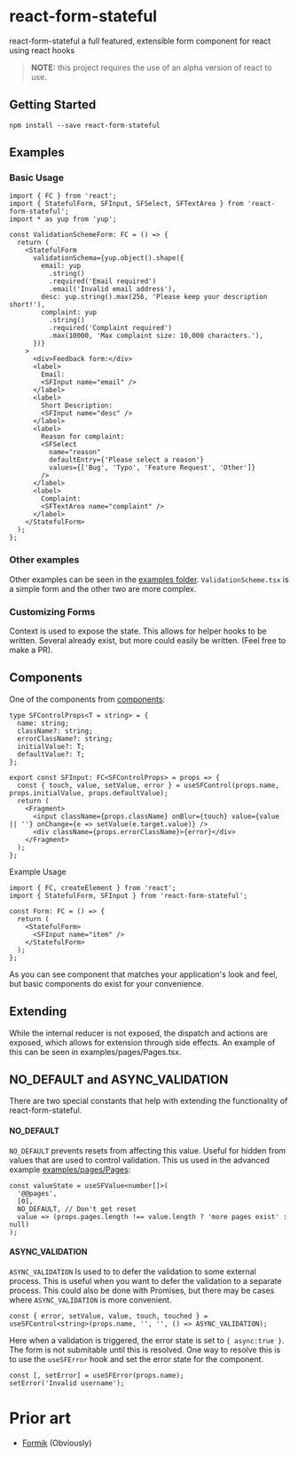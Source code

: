 # react-form-stateful

react-form-stateful a full featured, extensible form component for react using react hooks

> **NOTE:** this project requires the use of an alpha version of react to use.

## Getting Started

```
npm install --save react-form-stateful
```

## Examples

### Basic Usage

```tsx
import { FC } from 'react';
import { StatefulForm, SFInput, SFSelect, SFTextArea } from 'react-form-stateful';
import * as yup from 'yup';

const ValidationSchemeForm: FC = () => {
  return (
    <StatefulForm
      validationSchema={yup.object().shape({
        email: yup
          .string()
          .required('Email required')
          .email('Invalid email address'),
        desc: yup.string().max(256, 'Please keep your description short!'),
        complaint: yup
          .string()
          .required('Complaint required')
          .max(10000, 'Max complaint size: 10,000 characters.'),
      })}
    >
      <div>Feedback form:</div>
      <label>
        Email:
        <SFInput name="email" />
      </label>
      <label>
        Short Description:
        <SFInput name="desc" />
      </label>
      <label>
        Reason for complaint:
        <SFSelect
          name="reason"
          defaultEntry={'Please select a reason'}
          values={['Bug', 'Typo', 'Feature Request', 'Other']}
        />
      </label>
      <label>
        Complaint:
        <SFTextArea name="complaint" />
      </label>
    </StatefulForm>
  );
};
```

### Other examples

Other examples can be seen in the [examples folder](./examples). `ValidationScheme.tsx` is a simple form and the other two are more complex.

### Customizing Forms

Context is used to expose the state. This allows for helper hooks to be written. Several already exist, but more could easily be written. (Feel free to make a PR).

## Components

One of the components from [components](./src/controls.tsx):

```tsx
type SFControlProps<T = string> = {
  name: string;
  className?: string;
  errorClassName?: string;
  initialValue?: T;
  defaultValue?: T;
};

export const SFInput: FC<SFControlProps> = props => {
  const { touch, value, setValue, error } = useSFControl(props.name, props.initialValue, props.defaultValue);
  return (
    <Fragment>
      <input className={props.className} onBlur={touch} value={value || ''} onChange={e => setValue(e.target.value)} />
      <div className={props.errorClassName}>{error}</div>
    </Fragment>
  );
};
```

Example Usage

```tsx
import { FC, createElement } from 'react';
import { StatefulForm, SFInput } from 'react-form-stateful';

const Form: FC = () => {
  return (
    <StatefulForm>
      <SFInput name="item" />
    </StatefulForm>
  );
};
```

As you can see component that matches your application's look and feel, but basic components do exist for your convenience.

## Extending

While the internal reducer is not exposed, the dispatch and actions are exposed, which allows for extension through side effects.
An example of this can be seen in examples/pages/Pages.tsx.

## NO_DEFAULT and ASYNC_VALIDATION

There are two special constants that help with extending the functionality of react-form-stateful.

#### NO_DEFAULT

`NO_DEFAULT` prevents resets from affecting this value. Useful for hidden from values that are used to control validation.
This us used in the advanced example [examples/pages/Pages](examples/pages/Pages.tsx):

```tsx
const valueState = useSFValue<number[]>(
  '@@pages',
  [0],
  NO_DEFAULT, // Don't get reset
  value => (props.pages.length !== value.length ? 'more pages exist' : null)
);
```

#### ASYNC_VALIDATION

`ASYNC_VALIDATION` Is used to to defer the validation to some external process. This is useful when you want to defer the validation to a separate process. This could also be done with Promises, but there may be cases where `ASYNC_VALIDATION` is more convenient.

```tsx
const { error, setValue, value, touch, touched } = useSFControl<string>(props.name, '', '', () => ASYNC_VALIDATION);
```

Here when a validation is triggered, the error state is set to `{ async:true }`. The form is not submitable until this is resolved. One way to resolve this is to use the `useSFError` hook and set the error state for the component.

```tsx
const [, setError] = useSFError(props.name);
setError('Invalid username');
```

# Prior art

- [Formik](https://github.com/jaredpalmer/formik) (Obviously)
